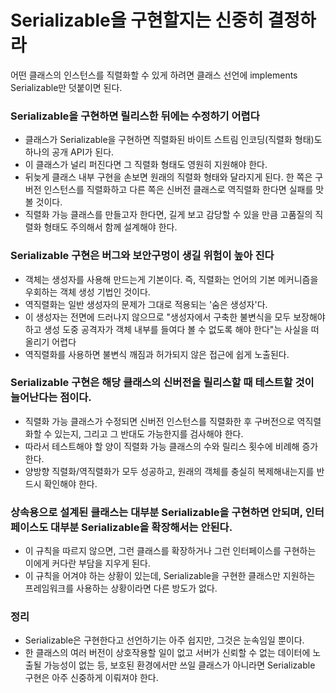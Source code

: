 # Serializable을 구현할지는 신중히 결정하라

어떤 클래스의 인스턴스를 직렬화할 수 있게 하려면 클래스 선언에 implements Serializable만 덧붙이면 된다.



### Serializable을 구현하면 릴리스한 뒤에는 수정하기 어렵다

- 클래스가 Serializable을 구현하면 직렬화된 바이트 스트림 인코딩(직렬화 형태)도 하나의 공개 API가 된다.
- 이 클래스가 널리 퍼진다면 그 직렬화 형태도 영원히 지원해야 한다.
- 뒤늦게 클래스 내부 구현을 손보면 원래의 직렬화 형태와 달라지게 된다. 한 쪽은 구버전 인스턴스를 직렬화하고 다른 쪽은 신버전 클래스로 역직렬화 한다면 실패를 맛볼 것이다.
- 직렬화 가능 클래스를 만들고자 한다면, 길게 보고 감당할 수 있을 만큼 고품질의 직렬화 형태도 주의해서 함께 설계해야 한다.



### Serializable 구현은 버그와 보안구멍이 생길 위험이 높아 진다

- 객체는 생성자를 사용해 만드는게 기본이다. 즉, 직렬화는 언어의 기본 메커니즘을 우회하는 객체 생성 기법인 것이다.
- 역직렬화는 일반 생성자의 문제가 그대로 적용되는 '숨은 생성자'다.
- 이 생성자는 전면에 드러나지 않으므로 "생성자에서 구축한 불변식을 모두 보장해야 하고 생성 도중 공격자가 객체 내부를 들여다 볼 수 없도록 해야 한다"는 사실을 떠올리기 어렵다
- 역직렬화를 사용하면 불변식 깨짐과 허가되지 않은 접근에 쉽게 노출된다.



### Serializable 구현은 해당 클래스의 신버전을 릴리스할 때 테스트할 것이 늘어난다는 점이다.

- 직렬화 가능 클래스가 수정되면 신버전 인스턴스를 직렬화한 후 구버전으로 역직렬화할 수 있는지, 그리고 그 반대도 가능한지를 검사해야 한다.
- 따라서 테스트해야 할 양이 직렬화 가능 클래스의 수와 릴리스 횟수에 비례해 증가한다.
- 양방향 직렬화/역직렬화가 모두 성공하고, 원래의 객체를 충실히 복제해내는지를 반드시 확인해야 한다.



### 상속용으로 설계된 클래스는 대부분 Serializable을 구현하면 안되며, 인터페이스도 대부분 Serializable을 확장해서는 안된다.

- 이 규칙을 따르지 않으면, 그런 클래스를 확장하거나 그런 인터페이스를 구현하는 이에게 커다란 부담을 지우게 된다.
- 이 규칙을 어겨야 하는 상황이 있는데, Serializable을 구현한 클래스만 지원하는 프레임워크를 사용하는 상황이라면 다른 방도가 없다.



### 정리

- Serializable은 구현한다고 선언하기는 아주 쉽지만, 그것은 눈속임일 뿐이다.
- 한 클래스의 여러 버전이 상호작용할 일이 없고 서버가 신뢰할 수 없는 데이터에 노출될 가능성이 없는 등, 보호된 환경에서만 쓰일 클래스가 아니라면 Serializable 구현은 아주 신중하게 이뤄져야 한다.



